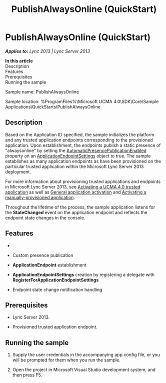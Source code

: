 ﻿---
title: PublishAlwaysOnline (QuickStart)
TOCTitle: PublishAlwaysOnline (QuickStart)
ms:assetid: cf7992a1-db45-417d-b0bc-b4e896779c8c
ms:mtpsurl: https://msdn.microsoft.com/en-us/library/Dn454833(v=office.15)
ms:contentKeyID: 57103766
ms.date: 07/25/2014
mtps_version: v=office.15
---

# PublishAlwaysOnline (QuickStart)


_**Applies to:** Lync 2013 | Lync Server 2013_

**In this article**  
Description  
Features  
Prerequisites  
Running the sample  

Sample name: PublishAlwaysOnline

Sample location: %ProgramFiles%\\Microsoft UCMA 4.0\\SDK\\Core\\Sample Applications\\QuickStarts\\PublishAlwaysOnline

## Description

Based on the Application ID specified, the sample initializes the platform and any trusted application endpoints corresponding to the provisioned application. Upon establishment, the endpoints publish a static presence of "alwaysonline" by setting the [AutomaticPresencePublicationEnabled](https://msdn.microsoft.com/en-us/library/hh381653\(v=office.15\)) property on an [ApplicationEndpointSettings](https://msdn.microsoft.com/en-us/library/hh349433\(v=office.15\)) object to true. The sample establishes as many application endpoints as have been provisioned on the particular trusted application within the Microsoft Lync Server 2013 deployment.

For more information about provisioning trusted applications and endpoints in Microsoft Lync Server 2013, see [Activating a UCMA 4.0 trusted application](activating-a-ucma-4-0-trusted-application.md) as well as [General application activation](general-application-activation.md) and [Activating a manually-provisioned application](activating-a-manually-provisioned-application.md).

Throughout the lifetime of the process, the sample application listens for the **StateChanged** event on the application endpoint and reflects the endpoint state changes in the console.

## Features

  - 
  - Custom presence publication

  - **ApplicationEndpoint** establishment

  - **ApplicationEndpointSettings** creation by registering a delegate with **RegisterForApplicationEndpointSettings**

  - Endpoint state change notification handling

## Prerequisites

  - Lync Server 2013.

  - Provisioned trusted application endpoint.

## Running the sample

1.  Supply the user credentials in the accompanying app.config file, or you will be prompted for them when you run the sample.

2.  Open the project in Microsoft Visual Studio development system, and then press F5.

